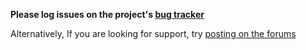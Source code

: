 **Please log issues on the project's [bug tracker](https://bugs.launchpad.net/snap-store)**

Alternatively, If you are looking for support, try [posting on the forums](https://forum.snapcraft.io)
